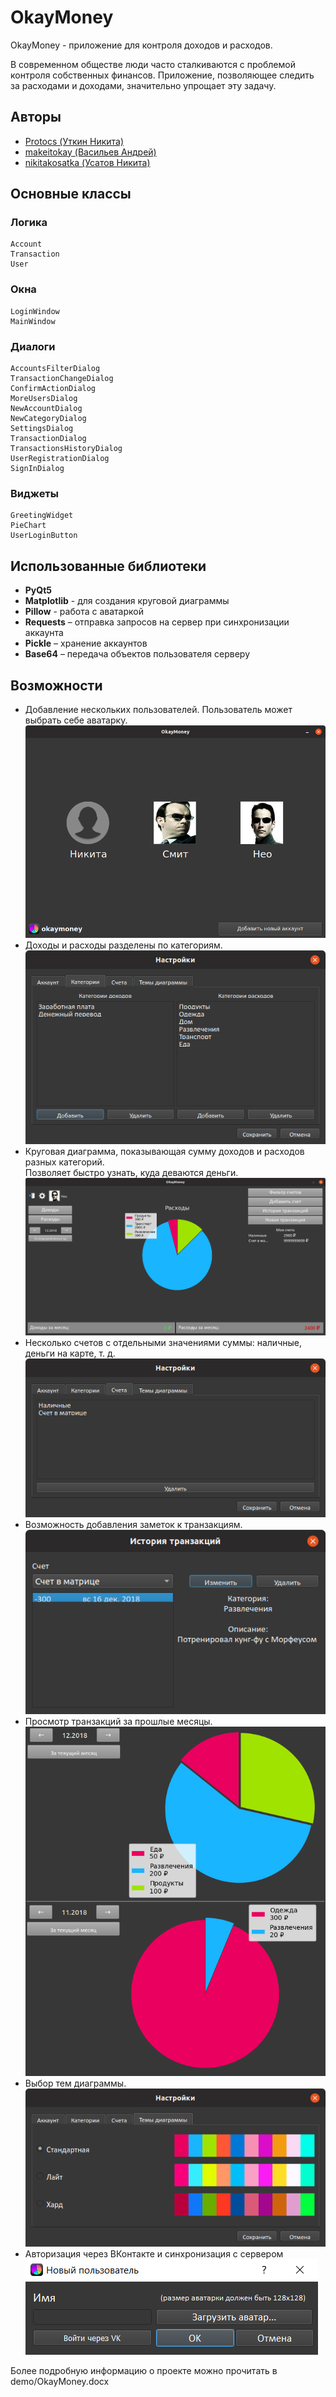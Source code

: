 # OkayMoney

OkayMoney - приложение для контроля доходов и расходов.

В современном обществе люди часто сталкиваются с проблемой контроля собственных финансов. Приложение, позволяющее следить за расходами и доходами, значительно упрощает эту задачу.

## Авторы
- [Protocs (Уткин Никита)](https://github.com/Protocs)
- [makeitokay (Васильев Андрей)](https://github.com/makeitokay)
- [nikitakosatka (Усатов Никита)](https://github.com/nikitakosatka)

## Основные классы
### Логика
```
Account 
Transaction 
User
```

### Окна
```
LoginWindow 
MainWindow 
```
### Диалоги
```
AccountsFilterDialog 
TransactionChangeDialog 
ConfirmActionDialog 
MoreUsersDialog 
NewAccountDialog 
NewCategoryDialog 
SettingsDialog 
TransactionDialog
TransactionsHistoryDialog 
UserRegistrationDialog
SignInDialog
```

### Виджеты
```
GreetingWidget 
PieChart 
UserLoginButton
```

## Использованные библиотеки
- **PyQt5**
- **Matplotlib** - для создания круговой диаграммы
- **Pillow** - работа с аватаркой
- **Requests** – отправка запросов на сервер при синхронизации аккаунта
- **Pickle** – хранение аккаунтов
- **Base64** – передача объектов пользователя серверу


## Возможности
- Добавление нескольких пользователей. Пользователь может выбрать себе аватарку.  
![Пользователи](demo/pictures/Users_and_avatars.png)
- Доходы и расходы разделены по категориям.  
![Доходы и расходы](demo/pictures/Categories.png)
- Круговая диаграмма, показывающая сумму доходов и расходов разных категорий.   
  Позволяет быстро узнать, куда деваются деньги.  
![Диаграмма](demo/pictures/Diagram.png)
- Несколько счетов с отдельными значениями суммы: наличные, деньги на карте, т. д.  
![Счета](demo/pictures/Accounts.png)
- Возможность добавления заметок к транзакциям.  
![Заметки](demo/pictures/Notes.png)
- Просмотр транзакций за прошлые месяцы.  
![Прошлые месяцы](demo/pictures/PrevMonths.png)
- Выбор тем диаграммы.  
![Темы](demo/pictures/Themes.png)
- Авторизация через ВКонтакте и синхронизация с сервером
![Добавление нового пользователя](demo/pictures/NewUser.png)

Более подробную информацию о проекте можно прочитать в demo/OkayMoney.docx
